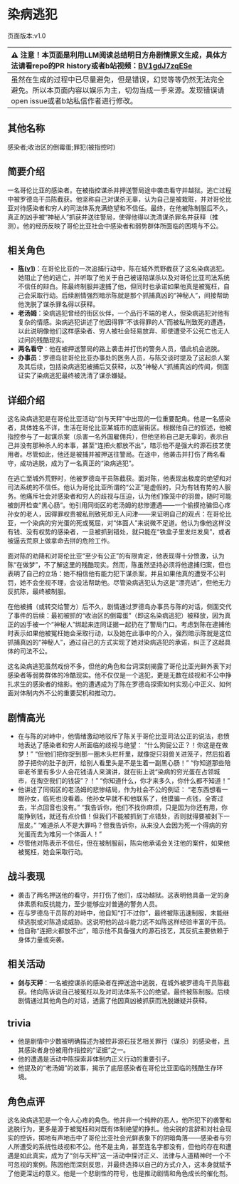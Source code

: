 # 染病逃犯
页面版本:v1.0
 

| :warning: 注意！本页面是利用LLM阅读总结明日方舟剧情原文生成，具体方法请看repo的PR history或者b站视频：[BV1gdJ7zqESe](https://www.bilibili.com/video/BV1gdJ7zqESe/)         |
|:----------------------------|
| 虽然在生成的过程中已尽量避免，但是错误，幻觉等等仍然无法完全避免。所以本页面内容以娱乐为主，切勿当成一手来源。发现错误请open issue或者b站私信作者进行修改。|



## 其他名称
感染者;收治区的倒霉蛋;罪犯(被指控时)
## 简要介绍
一名哥伦比亚的感染者。在被指控谋杀并押送警局途中袭击看守并越狱。逃亡过程中被罗德岛干员陈截获。他坚称自己对谋杀无辜，认为自己是被栽赃，并对哥伦比亚对待感染者和穷人的司法体系充满绝望和不信任。最终，在他被陈制服后不久，真正的凶手被“神秘人”抓获并送往警局，使得他得以洗清谋杀罪名并获释（推测）。他的经历反映了哥伦比亚社会中感染者和弱势群体所面临的困境与不公。
## 相关角色
-   **[陈](../char_v3/char_010_chen.md)([v1](char_010_chen.md))**：在哥伦比亚的一次追捕行动中，陈在城外荒野截获了这名染病逃犯。她阻止了他的逃亡，并听取了他关于自己被诬陷谋杀以及对哥伦比亚司法系统不信任的辩白。陈最终制服并逮捕了他，但同时也承诺如果他真是被冤枉，自己会采取行动。后续剧情强烈暗示陈就是那个抓捕真凶的“神秘人”，间接帮助他洗脱了谋杀罪名得以获释。
-   **老汤姆**：染病逃犯曾经的街区伙伴，一个品行不端的老人，但染病逃犯对他有复杂的情感。染病逃犯讲述了他因得罪“不该得罪的人”而被私刑致死的遭遇，以此说明像他们这样感染者、穷人被社会轻易放弃、即使遭受不公死亡也无人过问的残酷现实。
-   **两名看守**：他在被押送警局的路上袭击并打伤的警务人员，借此机会逃脱。
-   **办事员**：罗德岛驻哥伦比亚办事处的医务人员，与陈交谈时提及了这起杀人案及其后续，包括染病逃犯被捕后又获释，以及“神秘人”抓捕真凶的传闻，侧面证实了染病逃犯最终被洗清了谋杀嫌疑。
## 详细介绍
这名染病逃犯是在哥伦比亚活动“剑与天秤”中出现的一位重要配角。他是一名感染者，具体姓名不详，生活在哥伦比亚某城市的底层街区。根据他自己的叙述，他被指控参与了一起谋杀案（杀害一名外国雇佣兵），但他坚称自己是无辜的，表示自己并没有那种杀人的本事，甚至“连把火都放不出”，暗示他不是强大的源石技艺使用者。尽管如此，他还是被捕并被押送往警局。在途中，他袭击并打伤了两名看守，成功逃脱，成为了一名真正的“染病逃犯”。

在逃亡至城外荒野时，他被罗德岛干员陈截获。面对陈，他表现出极度的绝望和对司法系统的不信任。他认为哥伦比亚所谓的“公正”是虚假的，只为有钱有势的人服务。他痛斥社会对感染者和穷人的歧视与压迫，认为他们像笼中的羽兽，随时可能被剖开检查“黑心肠”。他引用同街区的老汤姆的悲惨遭遇——一个偷摸抢骗但心疼孙女的老人，因得罪权贵被私刑致死却无人问津——来证明自己的观点：在哥伦比亚，一个染病的穷光蛋的死或冤屈，对“体面人”来说微不足道。他认为像他这样没有钱、没有权势的感染者，一旦被抓到错处，就只能在“铁盒子里发烂发臭”，或者被逼去荒原上做拿命去拼的危险工作。

面对陈的劝降和对哥伦比亚“至少有公正”的有限肯定，他表现得十分愤激，认为陈“在做梦”，不了解这里的残酷现实。然而，陈虽然坚持必须将他逮捕归案，但也表明了自己的立场：她不相信他有能力犯下谋杀案，并且如果他真的遭受不公判罚，她不会坐视不理，会设法帮助他。尽管染病逃犯认为这是“漂亮话”，但他无力反抗陈，最终被制服。

在他被捕（或转交给警方）后不久，剧情通过罗德岛办事员与陈的对话，侧面交代了事件的后续：最初被抓的“收治区的倒霉蛋”（即这名染病逃犯）被释放，因为真正的凶手被一个“神秘人”绑起来连同证据一起扔在了警局门口。考虑到陈在逮捕他时表示如果他被冤枉她会采取行动，以及她在此事中的介入，强烈暗示陈就是这位抓捕真凶的“神秘人”，通过自己的方式实现了她对染病逃犯的承诺，纠正了这起具体的司法不公。

这名染病逃犯虽然戏份不多，但他的角色和台词深刻揭露了哥伦比亚光鲜外表下对感染者等弱势群体的冷酷现实。他不仅仅是一个逃犯，更是无数在歧视和不公中挣扎求生的感染者的缩影。他的遭遇成为了陈在罗德岛探索如何实现心中正义、如何面对体制内外不公的重要契机和推动力。
## 剧情高光
*   在与陈的对峙中，他情绪激动地驳斥了陈关于哥伦比亚司法公正的说法，悲愤地表达了感染者和穷人所面临的歧视与绝望：
    “什么狗屁公正？！你这是在做梦！”
    “但他们把你捉到那一圈木头栏杆里，就像捉只羽兽关进笼子，然后掐着脖子把你的肚子剖开，给别人看里头是不是生着一副黑心肠！”
    “你知道那些陪审老爷里有多少人会花钱请人来演讲，就在街上说“染病的穷光蛋在占领城市，在掏空我们的钱袋”？！”
    “你知道什么，你才来多久，你什么都不知道！”
*   他讲述了同街区的老汤姆的悲惨结局，作为社会不公的例证：
    “老东西想看一眼孙女，临死也没看着。他孙女早就不和他联系了，他摸骗一点钱，全寄过去，半点回音也没有。”
    “我告诉你，他们不找你麻烦，只是因为你还有用，你能挣到钱，就还有点价值！但我们不能被抓到丁点错处，否则就得要被剥下一层皮。”
    “难道杀人不是大罪吗？但我告诉你，从来没人会因为死一个得病的穷光蛋而去为难另一个体面人！”
*   尽管他对陈表示不信任，但在被制服前，陈向他承诺会关注他的案件，如果他被冤枉，她会采取行动。
## 战斗表现
*   袭击了两名押送他的看守，并打伤了他们，成功越狱。这表明他具备一定的身体素质和反抗能力，至少能够应对普通的警务人员。
*   在与罗德岛干员陈的对峙中，他自知“打不过你”，最终被陈迅速制服，未能继续逃脱或对陈造成威胁。这说明他的战斗能力远不如陈这样经验丰富的干员。
*   他自称“连把火都放不出”，暗示他不具备强大的源石技艺，其反抗主要依赖于身体力量或突袭。
## 相关活动
-   **剑与天秤**：一名被控谋杀的感染者在押送途中逃脱，在城外被罗德岛干员陈截获。他向陈诉说自己被冤枉以及对司法体系不公的绝望。最终被陈制服。后续剧情通过其他角色的对话，透露了他因真凶被抓获而洗脱嫌疑并获释。
## trivia
*   他是剧情中少数被明确描述为被控非源石技艺相关罪行（谋杀）的感染者，且其感染者身份被用作指控的“证据”之一。
*   他的遭遇是活动中陈探索非体制内正义行动的重要引子。
*   他提及的“老汤姆”的故事，揭示了底层感染者在哥伦比亚面临的残酷生存环境。
## 角色点评
这名染病逃犯是一个令人心疼的角色。他并非一个纯粹的恶人，他所犯下的袭警和逃脱行为，更多是源于被冤枉和对既有体制绝望的挣扎。他尖锐的言辞和对社会现实的控诉，掷地有声地击中了哥伦比亚社会光鲜表象下的阴暗角落——感染者与穷人所遭受的系统性歧视和不公。他不是主角，甚至连名字都没有，但他的存在和遭遇是如此真实，成为了“剑与天秤”这一活动中探讨正义、法律与人道精神时一个不可忽视的案例。陈因他而深刻反思，并最终选择以自己的方式介入，这本身就赋予了他更深远的意义。他是一个悲剧性的符号，也是推动剧情和角色成长的催化剂。